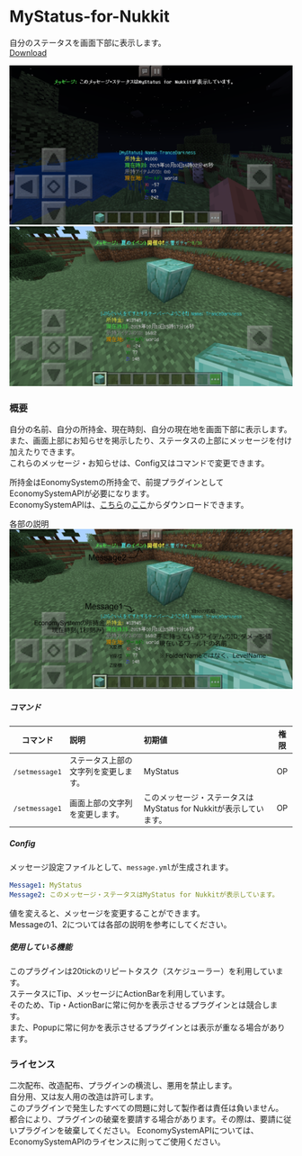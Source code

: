 # MyStatus-for-Nukkit
自分のステータスを画面下部に表示します。  
[Download](https://github.com/gamesukimanIRS/MyStatus-for-Nukkit/releases/tag/v1.0.0)  

![画像0](picture/IMG_1368.PNG)
![画像1](picture/IMG_1364.PNG)


### 概要
自分の名前、自分の所持金、現在時刻、自分の現在地を画面下部に表示します。  
また、画面上部にお知らせを掲示したり、ステータスの上部にメッセージを付け加えたりできます。  
これらのメッセージ・お知らせは、Config又はコマンドで変更できます。  

所持金はEonomySystemの所持金で、前提プラグインとしてEconomySystemAPIが必要になります。  
EconomySystemAPIは、[こちら](https://github.com/tedo0627/Horizon-2nd)の[ここ](https://github.com/tedo0627/Horizon-2nd/blob/master/Plugins/EconomySystemAPI.jar)からダウンロードできます。  
  
各部の説明  
![画像2](picture/IMG_1367.PNG)

##### コマンド
|コマンド|説明|初期値|権限|
|:-:|:--|:--|:-:|
|`/setmessage1`|ステータス上部の文字列を変更します。|MyStatus|OP|
|`/setmessage1`|画面上部の文字列を変更します。|このメッセージ・ステータスはMyStatus for Nukkitが表示しています。|OP|

##### Config
メッセージ設定ファイルとして、`message.yml`が生成されます。  
```yaml
Message1: MyStatus
Message2: このメッセージ・ステータスはMyStatus for Nukkitが表示しています。
```
値を変えると、メッセージを変更することができます。  
Messageの1、2については各部の説明を参考にしてください。

##### 使用している機能
このプラグインは20tickのリピートタスク（スケジューラー）を利用しています。  
ステータスにTip、メッセージにActionBarを利用しています。  
そのため、Tip・ActionBarに常に何かを表示させるプラグインとは競合します。  
また、Popupに常に何かを表示させるプラグインとは表示が重なる場合があります。  

### ライセンス
二次配布、改造配布、プラグインの横流し、悪用を禁止します。  
自分用、又は友人用の改造は許可します。  
このプラグインで発生したすべての問題に対して製作者は責任は負いません。  
都合により、プラグインの破棄を要請する場合があります。その際は、要請に従いプラグインを破棄してください。
EconomySystemAPIについては、EconomySystemAPIのライセンスに則ってご使用ください。  
